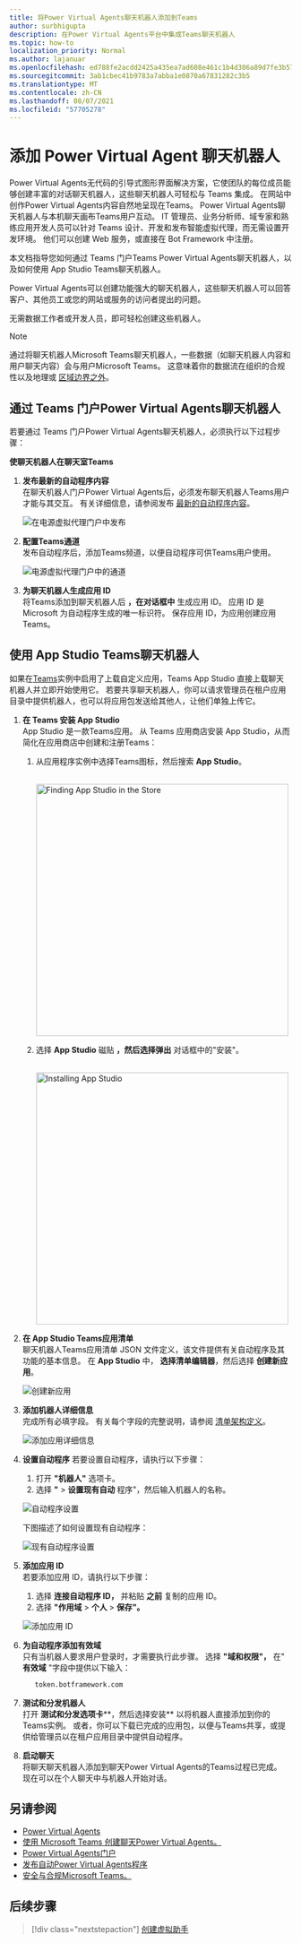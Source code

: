 ```yaml
---
title: 将Power Virtual Agents聊天机器人添加到Teams
author: surbhigupta
description: 在Power Virtual Agents平台中集成Teams聊天机器人
ms.topic: how-to
localization_priority: Normal
ms.author: lajanuar
ms.openlocfilehash: ed788fe2acdd2425a435ea7ad608e461c1b4d306a89d7fe3b57eee054b94e69e
ms.sourcegitcommit: 3ab1cbec41b9783a7abba1e0870a67831282c3b5
ms.translationtype: MT
ms.contentlocale: zh-CN
ms.lasthandoff: 08/07/2021
ms.locfileid: "57705278"
---
```

# <a name="add-power-virtual-agents-chatbot"></a>添加 Power Virtual Agent 聊天机器人 

Power Virtual Agents无代码的引导式图形界面解决方案，它使团队的每位成员能够创建丰富的对话聊天机器人，这些聊天机器人可轻松与 Teams 集成。 在网站中创作Power Virtual Agents内容自然地呈现在Teams。 Power Virtual Agents聊天机器人与本机聊天画布Teams用户互动。 IT 管理员、业务分析师、域专家和熟练应用开发人员可以针对 Teams 设计、开发和发布智能虚拟代理，而无需设置开发环境。 他们可以创建 Web 服务，或直接在 Bot Framework 中注册。 

本文档指导您如何通过 Teams 门户Teams Power Virtual Agents聊天机器人，以及如何使用 App Studio Teams聊天机器人。 

Power Virtual Agents可以创建功能强大的聊天机器人，这些聊天机器人可以回答客户、其他员工或您的网站或服务的访问者提出的问题。

无需数据工作者或开发人员，即可轻松创建这些机器人。

> [!NOTE]
> 通过将聊天机器人Microsoft Teams聊天机器人，一些数据（如聊天机器人内容和用户聊天内容）会与用户Microsoft Teams。 这意味着你的数据流在组织的合规性以及地理或 [区域边界之外](/power-virtual-agents/data-location)。 <br/>

## <a name="make-your-chatbot-available-in-teams-through-the-power-virtual-agents-portal"></a>通过 Teams 门户Power Virtual Agents聊天机器人

若要通过 Teams 门户Power Virtual Agents聊天机器人，必须执行以下过程步骤：

**使聊天机器人在聊天室Teams**

1. **发布最新的自动程序内容**  
在聊天机器人门户Power Virtual Agents后，必须发布聊天机器人Teams用户才能与其交互。 有关详细信息，请参阅发布 [最新的自动程序内容](/power-virtual-agents/publication-fundamentals-publish-channels#publish-the-latest-bot-content)。

   ![在电源虚拟代理门户中发布](../../assets/images/pva-publish.png)

1. **配置Teams通道**  
发布自动程序后，添加Teams频道，以便自动程序可供Teams用户使用。

   ![电源虚拟代理门户中的通道](../../assets/images/pva-channels.png)

1. **为聊天机器人生成应用 ID**  
将Teams添加到聊天机器人后 **，在对话框中** 生成应用 ID。 应用 ID 是 Microsoft 为自动程序生成的唯一标识符。 保存应用 ID，为应用创建应用Teams。

## <a name="add-your-bot-to-teams-using-app-studio"></a>使用 App Studio Teams聊天机器人

如果在[Teams](/microsoftteams/admin-settings)实例中启用了上载自定义应用，Teams App Studio 直接上载聊天机器人并立即开始使用它。 若要共享聊天机器人，你可以请求管理员在租户应用目录中提供机器人，也可以将应用包发送给其他人，让他们单独上传它。

1. **在 Teams 安装 App Studio**  
App Studio 是一款Teams应用。 从 Teams 应用商店安装 App Studio，从而简化在应用商店中创建和注册Teams： 

   1. 从应用程序实例中选择Teams图标，然后搜索 **App Studio**。

      &emsp;&emsp; <img  width="450px" alt="Finding App Studio in the Store" src="../../assets/images/get-started/app-studio-store.png"/>   

   1. 选择 **App Studio** 磁贴 **，然后选择弹出** 对话框中的"安装"。

      &emsp;&emsp; <img  width="450px" alt="Installing App Studio" src="../../assets/images/get-started/app-studio-install.png"/>

1. **在 App Studio Teams应用清单**  
聊天机器人Teams应用清单 JSON 文件定义，该文件提供有关自动程序及其功能的基本信息。 在 **App Studio** 中， **选择清单编辑器**，然后选择 **创建新应用**。

    ![创建新应用](../../assets/images/get-started/create-new-app.png)

1. **添加机器人详细信息**  
完成所有必填字段。 有关每个字段的完整说明，请参阅 [清单架构定义](../../resources/schema/manifest-schema.md)。

    ![添加应用详细信息](../../assets/images/get-started/add-app-details.png)

1. **设置自动程序** 若要设置自动程序，请执行以下步骤： 
     1. 打开 **"机器人"** 选项卡。 
     1. 选择 **"**  >  **设置现有自动** 程序"，然后输入机器人的名称。

   ![自动程序设置](../../assets/images/get-started/bot-set-up.png) 

   下图描述了如何设置现有自动程序：      

   ![现有自动程序设置](../../assets/images/get-started/existing-bot-set-up.png)
       
1. **添加应用 ID**  
若要添加应用 ID，请执行以下步骤：  
    1. 选择 **连接自动程序 ID，** 并粘贴 **之前** 复制的应用 ID。 
    1. 选择 **"作用域**  >  **个人**  >  **保存"。**

    ![添加应用 ID](../../assets/images/get-started/add-app-id.png)

1. **为自动程序添加有效域**  
只有当机器人要求用户登录时，才需要执行此步骤。 选择 **"域和权限"，** 在" **有效域** "字段中提供以下输入：

    ```bash
       token.botframework.com
    ```

1. **测试和分发机器人**  
打开 **测试和分发选项卡****，然后选择安装** 以将机器人直接添加到你的Teams实例。 或者，你可以下载已完成的应用包，以便与Teams共享，或提供给管理员以在租户应用目录中提供自动程序。

1. **启动聊天**   
将聊天聊天机器人添加到聊天Power Virtual Agents的Teams过程已完成。 现在可以在个人聊天中与机器人开始对话。

## <a name="see-also"></a>另请参阅

* [Power Virtual Agents](/power-virtual-agents/fundamentals-what-is-power-virtual-agents)  
* [使用 Microsoft Teams 创建聊天Power Virtual Agents。](../bot-features.md#bots-with-power-virtual-agents)  
* [Power Virtual Agents门户](https://powervirtualagents.microsoft.com)
* [发布自动Power Virtual Agents程序](/power-virtual-agents/publication-fundamentals-publish-channels)
* [安全与合规Microsoft Teams。](/MicrosoftTeams/security-compliance-overview)

## <a name="next-step"></a>后续步骤

> [!div class="nextstepaction"]
> [创建虚拟助手](~/samples/virtual-assistant.md)
